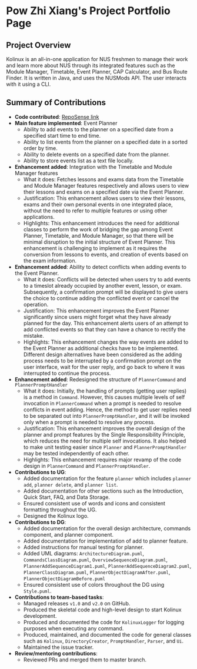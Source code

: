 # Pow Zhi Xiang's Project Portfolio Page

## Project Overview

Kolinux is an all-in-one application for NUS freshmen to manage their work and learn more about NUS through its
integrated features such as the Module Manager, Timetable, Event Planner, CAP Calculator, and Bus Route Finder.
It is written in Java, and uses the NUSMods API. The user interacts with it using a CLI.

## Summary of Contributions

* **Code contributed**: [RepoSense link](https://nus-cs2113-ay2122s1.github.io/tp-dashboard/?search=powzx&sort=groupTitle&sortWithin=title&since=2021-09-25&timeframe=commit&mergegroup=&groupSelect=groupByRepos&breakdown=false)
* **Main feature implemented**: Event Planner
  * Ability to add events to the planner on a specified date from a specified start time to end time.
  * Ability to list events from the planner on a specified date in a sorted order by time.
  * Ability to delete events on a specified date from the planner.
  * Ability to store events list as a text file locally.
* **Enhancement added**: Integration with the Timetable and Module Manager features
  * What it does: Fetches lessons and exams data from the Timetable and Module Manager features respectively and allows users to view their lessons and exams on a specified date via the Event Planner.
  * Justification: This enhancement allows users to view their lessons, exams and their own personal events in one integrated place, without the need to refer to multiple features or using other applications.
  * Highlights: This enhancement introduces the need for additional classes to perform the work of bridging the gap among Event Planner, Timetable, and Module Manager, so that there will be minimal disruption to the initial structure of Event Planner. This enhancement is challenging to implement as it requires the conversion from lessons to events, and creation of events based on the exam information.
* **Enhancement added**: Ability to detect conflicts when adding events to the Event Planner.
  * What it does: Conflicts will be detected when users try to add events to a timeslot already occupied by another event, lesson, or exam. Subsequently, a confirmation prompt will be displayed to give users the choice to continue adding the conflicted event or cancel the operation.
  * Justification: This enhancement improves the Event Planner significantly since users might forget what they have already planned for the day. This enhancement alerts users of an attempt to add conflicted events so that they can have a chance to rectify the mistake.
  * Highlights: This enhancement changes the way events are added to the Event Planner as additional checks have to be implemented. Different design alternatives have been considered as the adding process needs to be interrupted by a confirmation prompt on the user interface, wait for the user reply, and go back to where it was interrupted to continue the process.
* **Enhancement added**: Redesigned the structure of `PlannerCommand` and `PlannerPromptHandler`
  * What it does: Initially, the handling of prompts (getting user replies) is a method in `Command`. However, this causes multiple levels of self invocation in `PlannerCommand` when a prompt is needed to resolve conflicts in event adding. Hence, the method to get user replies need to be separated out into `PlannerPromptHandler`, and it will be invoked only when a prompt is needed to resolve any process.
  * Justification: This enhancement improves the overall design of the planner and prompt features by the Single Responsibility Principle, which reduces the need for multiple self invocations. It also helped to make unit testing easier since `Planner` and `PlannerPromptHandler` may be tested independently of each other.
  * Highlights: This enhancement requires major revamp of the code design in `PlannerCommand` and `PlannerPromptHandler`.
* **Contributions to UG**:
  * Added documentation for the feature `planner` which includes `planner add`, `planner delete`, and `planner list`.
  * Added documentation for other sections such as the Introduction, Quick Start, FAQ, and Data Storage.
  * Ensured consistent use of words and icons and consistent formatting throughout the UG.
  * Designed the Kolinux logo.
* **Contributions to DG**:
  * Added documentation for the overall design architecture, commands component, and planner component.
  * Added documentation for implementation of add to planner feature.
  * Added instructions for manual testing for planner.
  * Added UML diagrams: `ArchitectureDiagram.puml`, `CommandsClassDiagram.puml`, `OverviewSequenceDiagram.puml`, `PlannerAddSequenceDiagram1.puml`, `PlannerAddSequenceDiagram2.puml`, `PlannerClassDiagram.puml`, `PlannerObjectDiagramAfter.puml`, `PlannerObjectDiagramBefore.puml`
  * Ensured consistent use of colors throughout the DG using `Style.puml`.
* **Contributions to team-based tasks**:
  * Managed releases `v1.0` and `v2.0` on GitHub.
  * Produced the skeletal code and high-level design to start Kolinux development.
  * Produced and documented the code for `KolinuxLogger` for logging purposes when executing any command.
  * Produced, maintained, and documented the code for general classes such as `Kolinux`, `DirectoryCreator`, `PromptHandler`, `Parser`, and `Ui`.
  * Maintained the issue tracker.
* **Review/mentoring contributions**: 
  * Reviewed PRs and merged them to master branch.